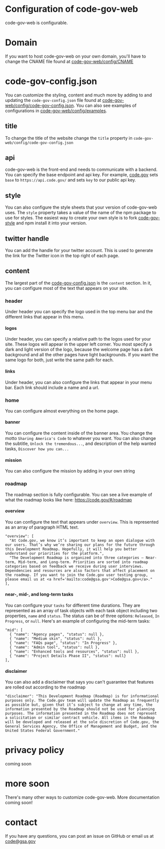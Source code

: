 # Configuration of code-gov-web
code-gov-web is configurable.

# Domain
If you want to host code-gov-web on your own domain, you'll have to change the CNAME file found at [code-gov-web/config/CNAME](https://github.com/GSA/code-gov-web/blob/master/config/CNAME)

# code-gov-config.json
You can customize the styling, content and much more by adding to and updating the `code-gov-config.json` file found at [code-gov-web/config/code-gov-config.json](https://github.com/GSA/code-gov-web/blob/master/config/code-gov-config.json).  You can also see examples of configurations in [code-gov-web/config/examples](https://github.com/GSA/code-gov-web/tree/master/config/examples).

## title
To change the title of the website change the `title` property in `code-gov-web/config/code-gov-config.json`

## api
code-gov-web is the front-end and needs to communicate with a backend.  You can specify the base endpoint and api key.  For example, [code.gov](https://code.gov) sets `base` to `https://api.code.gov/` and sets `key` to our public api key.

## style
You can also configure the style sheets that your version of code-gov-web uses.  The `style` property takes a value of the name of the npm package to use for styles.  The easiest way to create your own style is to fork [code-gov-style](https://github.com/GSA/code-gov-style) and npm install it into your version.

## twitter handle
You can add the handle for your twitter account.  This is used to generate the link for the Twitter icon in the top right of each page.

## content
The largest part of the [code-gov-config.json](https://github.com/GSA/code-gov-web/blob/master/config/code-gov-config.json) is the `content` section.  In it, you can configure most of the text that appears on your site.

### header
Under header you can specify the logo used in the top menu bar and the different links that appear in this menu.

#### logos
Under header, you can specify a relative path to the logos used for your site.  These logos will appear in the upper left corner.  You most specify a dark and light version of the logo, because the welcome page has a dark background and all the other pages have light backgrounds.  If you want the same logo for both, just write the same path for each.

#### links
Under header, you can also configure the links that appear in your menu bar.  Each link should include a name and a url.

### home
You can configure almost everything on the home page.

#### banner
You can configure the content inside of the banner area.  You change the motto `Sharing America's Code` to whatever you want.  You can also change the subtitle, `Unlock the tremendous...`, and description of the help wanted tasks, `Discover how you can...`

#### mission
You can also configure the mission by adding in your own string

### roadmap
The roadmap section is fully configurable.  You can see a live example of what the roadmap looks like here: https://code.gov/#/roadmap

#### overview
You can configure the text that appears under `overview`.  This is represented as an array of paragraph HTML text.
```
"overview": [
  "At Code.gov, we know it’s important to keep an open dialogue with our users. That’s why we’re sharing our plans for the future through this Development Roadmap. Hopefully, it will help you better understand our priorities for the platform.",
  "The Development Roadmap is organized into three categories – Near-term, Mid-term, and Long-term. Priorities are sorted into roadmap categories based on feedback we receive during user interviews. Dependencies and resources are also factors that affect placement on the roadmap. If you want to join the Code.gov user testing group, please email us at <a href='mailto:code@gsa.gov'>Code@gsa.gov</a>."
],
```
#### near-, mid-, and long-term tasks
You can configure your `tasks` for different time durations.  They are represented as an array of task objects with each task object including two properties, `name` and `status`.  The status can be of three options: `Released`, `In Progress`, or `null`.  Here's an example of configuring the mid-term tasks:
```
"mid": [
  { "name": "Agency pages", "status": null },
  { "name": "Medium skin", "status": null },
  { "name": "FAQs page", "status": "In Progress" },
  { "name": "Admin tool", "status": null },
  { "name": "Enhanced tools and resources", "status": null },
  { "name": "Project Details Phase II", "status": null}
],
```

#### disclaimer
You can also add a disclaimer that says you can't guarantee that features are rolled out according to the roadmap
```
"disclaimer": "This Development Roadmap (Roadmap) is for informational purposes only. The Code.gov team will update the Roadmap as frequently as possible but, given that it’s subject to change at any time, the information presented by the Roadmap should not be used for planning purposes. The information presented in the Roadmap does not represent a solicitation or similar contract vehicle. All items in the Roadmap will be developed and released at the sole discretion of Code.gov, the General Services Agency, the Office of Management and Budget, and the United States Federal Government."
```

# privacy policy
coming soon

# more soon
There's many other ways to customize code-gov-web.  More documentation coming soon!

# contact
If you have any questions, you can post an issue on GitHub or email us at code@gsa.gov
